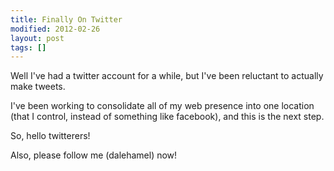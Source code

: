 ```yaml
---
title: Finally On Twitter
modified: 2012-02-26
layout: post
tags: []
---
```



Well I've had a twitter account for a while, but I've been reluctant to actually make tweets.

I've been working to consolidate all of my web presence into one location (that I control, instead of something like facebook), and this is the next step.

So, hello twitterers!

Also, please follow me (dalehamel) now!
